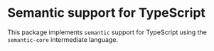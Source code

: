 # Semantic support for TypeScript

This package implements `semantic` support for TypeScript using the `semantic-core` intermediate language.
